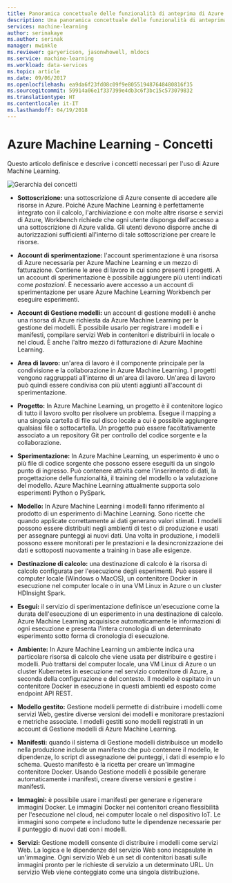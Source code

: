 ```yaml
---
title: Panoramica concettuale delle funzionalità di anteprima di Azure Machine Learning | Microsoft Docs
description: Una panoramica concettuale delle funzionalità di anteprima di Azure Machine Learning ad esempio sottoscrizioni, account, aree di lavoro, progetti e così via.
services: machine-learning
author: serinakaye
ms.author: serinak
manager: mwinkle
ms.reviewer: garyericson, jasonwhowell, mldocs
ms.service: machine-learning
ms.workload: data-services
ms.topic: article
ms.date: 09/06/2017
ms.openlocfilehash: ea9da6f23fd08c09f9e805519487648480816f35
ms.sourcegitcommit: 59914a06e1f337399e4db3c6f3bc15c573079832
ms.translationtype: HT
ms.contentlocale: it-IT
ms.lasthandoff: 04/19/2018
---
```

# <a name="azure-machine-learning---concepts"></a>Azure Machine Learning - Concetti

Questo articolo definisce e descrive i concetti necessari per l'uso di Azure Machine Learning. 

![Gerarchia dei concetti](media/overview-general-concepts/hierarchy.png)

- **Sottoscrizione:** una sottoscrizione di Azure consente di accedere alle risorse in Azure. Poiché Azure Machine Learning è perfettamente integrato con il calcolo, l'archiviazione e con molte altre risorse e servizi di Azure, Workbench richiede che ogni utente disponga dell'accesso a una sottoscrizione di Azure valida. Gli utenti devono disporre anche di autorizzazioni sufficienti all'interno di tale sottoscrizione per creare le risorse.


- **Account di sperimentazione:** l'account sperimentazione è una risorsa di Azure necessaria per Azure Machine Learning e un mezzo di fatturazione. Contiene le aree di lavoro in cui sono presenti i progetti. A un account di sperimentazione è possibile aggiungere più utenti indicati come _postazioni_. È necessario avere accesso a un account di sperimentazione per usare Azure Machine Learning Workbench per eseguire esperimenti. 


- **Account di Gestione modelli:** un account di gestione modelli è anche una risorsa di Azure richiesta da Azure Machine Learning per la gestione dei modelli. È possibile usarlo per registrare i modelli e i manifesti, compilare servizi Web in contenitori e distribuirli in locale o nel cloud. È anche l'altro mezzo di fatturazione di Azure Machine Learning.


- **Area di lavoro:** un'area di lavoro è il componente principale per la condivisione e la collaborazione in Azure Machine Learning. I progetti vengono raggruppati all'interno di un'area di lavoro. Un'area di lavoro può quindi essere condivisa con più utenti aggiunti all'account di sperimentazione.


- **Progetto:** In Azure Machine Learning, un progetto è il contenitore logico di tutto il lavoro svolto per risolvere un problema. Esegue il mapping a una singola cartella di file sul disco locale a cui è possibile aggiungere qualsiasi file o sottocartella. Un progetto può essere facoltativamente associato a un repository Git per controllo del codice sorgente e la collaborazione.  

- **Sperimentazione:** In Azure Machine Learning, un esperimento è uno o più file di codice sorgente che possono essere eseguiti da un singolo punto di ingresso. Può contenere attività come l'inserimento di dati, la progettazione delle funzionalità, il training del modello o la valutazione del modello. Azure Machine Learning attualmente supporta solo esperimenti Python o PySpark.


- **Modello:** In Azure Machine Learning i modelli fanno riferimento al prodotto di un esperimento di Machine Learning. Sono ricette che quando applicate correttamente ai dati generano valori stimati. I modelli possono essere distribuiti negli ambienti di test o di produzione e usati per assegnare punteggi ai nuovi dati. Una volta in produzione, i modelli possono essere monitorati per le prestazioni e la desincronizzazione dei dati e sottoposti nuovamente a training in base alle esigenze. 

- **Destinazione di calcolo:** una destinazione di calcolo è la risorsa di calcolo configurata per l'esecuzione degli esperimenti. Può essere il computer locale (Windows o MacOS), un contenitore Docker in esecuzione nel computer locale o in una VM Linux in Azure o un cluster HDInsight Spark.


- **Esegui:** il servizio di sperimentazione definisce un'esecuzione come la durata dell'esecuzione di un esperimento in una destinazione di calcolo. Azure Machine Learning acquisisce automaticamente le informazioni di ogni esecuzione e presenta l'intera cronologia di un determinato esperimento sotto forma di cronologia di esecuzione.

- **Ambiente:** In Azure Machine Learning un ambiente indica una particolare risorsa di calcolo che viene usata per distribuire e gestire i modelli. Può trattarsi del computer locale, una VM Linux di Azure o un cluster Kubernetes in esecuzione nel servizio contenitore di Azure, a seconda della configurazione e del contesto. Il modello è ospitato in un contenitore Docker in esecuzione in questi ambienti ed esposto come endpoint API REST.


- **Modello gestito:** Gestione modelli permette di distribuire i modelli come servizi Web, gestire diverse versioni dei modelli e monitorare prestazioni e metriche associate. I modelli gestiti sono modelli registrati in un account di Gestione modelli di Azure Machine Learning.

- **Manifesti:** quando il sistema di Gestione modelli distribuisce un modello nella produzione include un manifesto che può contenere il modello, le dipendenze, lo script di assegnazione dei punteggi, i dati di esempio e lo schema. Questo manifesto è la ricetta per creare un'immagine contenitore Docker. Usando Gestione modelli è possibile generare automaticamente i manifesti, creare diverse versioni e gestire i manifesti. 


- **Immagini:** è possibile usare i manifesti per generare e rigenerare immagini Docker. Le immagini Docker nei contenitori creano flessibilità per l'esecuzione nel cloud, nei computer locale o nel dispositivo IoT. Le immagini sono compete e includono tutte le dipendenze necessarie per il punteggio di nuovi dati con i modelli. 

- **Servizi:** Gestione modelli consente di distribuire i modelli come servizi Web. La logica e le dipendenze del servizio Web sono incapsulate in un'immagine. Ogni servizio Web è un set di contenitori basati sulle immagini pronto per le richieste di servizio a un determinato URL. Un servizio Web viene conteggiato come una singola distribuzione.
